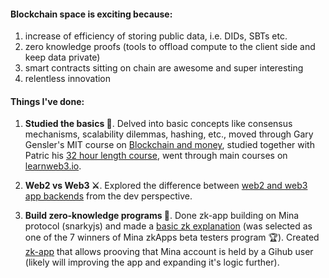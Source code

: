 #### **Blockchain space is exciting because:**
1. increase of efficiency of storing public data, i.e. DIDs, SBTs etc.
2. zero knowledge proofs (tools to offload compute to the client side and keep data private)
3. smart contracts sitting on chain are awesome and super interesting
4. relentless innovation

#### **Things I've done:**

1. **Studied the basics 🧱**. Delved into basic concepts like consensus mechanisms, scalability dilemmas, hashing, etc., moved through Gary Gensler's MIT course on [Blockchain and money](https://www.youtube.com/watch?v=EH6vE97qIP4&list=PLUl4u3cNGP63UUkfL0onkxF6MYgVa04Fn), studied together with Patric his [32 hour length course](https://www.youtube.com/watch?v=gyMwXuJrbJQ), went through main courses on [learnweb3.io](https://learnweb3.io/).

2. **Web2 vs Web3 ⚔️**. Explored the difference between [web2 and web3 app backends](https://web2vsweb3-snowy.vercel.app/) from the dev perspective.

3. **Build zero-knowledge programs 📜**. Done zk-app building on Mina protocol (snarkyjs) and made a [basic zk explanation](https://zkapp-ui.vercel.app/) (was selected as one of the 7 winners of Mina zkApps beta testers program 🏆). Created [zk-app](http://zk-mina-github.vercel.app/) that allows prooving that Mina account is held by a Gihub user (likely will improving the app and expanding it's logic further).
